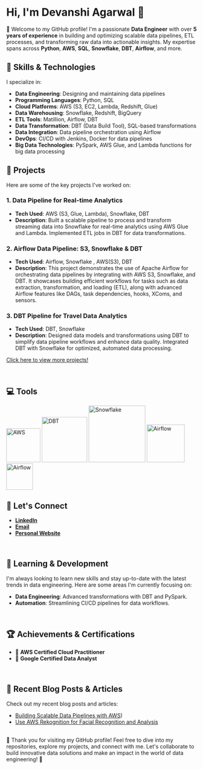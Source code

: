 
# Hi, I'm Devanshi Agarwal 👋

🌟 Welcome to my GitHub profile! I'm a passionate **Data Engineer** with over **5 years of experience** in building and optimizing scalable data pipelines, ETL processes, and transforming raw data into actionable insights. My expertise spans across **Python**, **AWS**, **SQL**, **Snowflake**, **DBT**, **Airflow**, and more.


## 🚀 Skills & Technologies

I specialize in:

- **Data Engineering**: Designing and maintaining data pipelines
- **Programming Languages**: Python, SQL
- **Cloud Platforms**: AWS (S3, EC2, Lambda, Redshift, Glue)
- **Data Warehousing**: Snowflake, Redshift, BigQuery
- **ETL Tools**: Matillion, Airflow, DBT
- **Data Transformation**: DBT (Data Build Tool), SQL-based transformations
- **Data Integration**: Data pipeline orchestration using Airflow
- **DevOps**: CI/CD with Jenkins, Docker  for data pipelines
- **Big Data Technologies**: PySpark, AWS Glue, and Lambda functions for big data processing


## 💼 Projects

Here are some of the key projects I've worked on:

### 1. **Data Pipeline for Real-time Analytics**  
   - **Tech Used**: AWS (S3, Glue, Lambda), Snowflake, DBT  
   - **Description**: Built a scalable pipeline to process and transform streaming data into Snowflake for real-time analytics using AWS Glue and Lambda. Implemented ETL jobs in DBT for data transformations.

### 2. **Airflow Data Pipeline: S3, Snowflake & DBT**  
   - **Tech Used**: Airflow, Snowflake , AWS(S3), DBT 
   - **Description**: This project demonstrates the use of Apache Airflow for orchestrating data pipelines by integrating with AWS S3, Snowflake, and DBT. It showcases building efficient workflows for tasks such as data extraction, transformation, and loading (ETL), along with advanced Airflow features like DAGs, task dependencies, hooks, XComs, and sensors.
     
### 3. **DBT Pipeline for Travel Data Analytics**  
   - **Tech Used**: DBT, Snowflake  
   - **Description**: Designed data models and transformations using DBT to simplify data pipeline workflows and enhance data quality. Integrated DBT with Snowflake for optimized, automated data processing.

[Click here to view more projects!](https://github.com/devanshiagarwal1034?tab=repositories)

<br>  


## 💻 Tools

<img src="https://github.com/user-attachments/assets/03213c43-315e-4c48-b630-2f4ee3f27895" alt="AWS" width="90"/>
<img src="https://github.com/user-attachments/assets/4798bb46-f7d2-45db-8c47-75370d31a00d" alt="DBT" width="120"/>
<img src="https://github.com/user-attachments/assets/ef4698eb-0ccb-4e04-ac4c-0989760791ba" alt="Snowflake" width="150"/>
<img src="https://github.com/user-attachments/assets/e1d05643-6966-46ab-9152-78fe5d2d2f49" alt="Airflow" width="100"/>
<img src="https://github.com/user-attachments/assets/48f5a4c2-8a21-4cfa-8458-7aebe8e605f3" alt="Airflow" width="70"/>


<br>  

## 🤝 Let's Connect

- [**LinkedIn**](https://www.linkedin.com/in/devanshi-agarwal-23303223a/)
- [**Email**](devanshiagarwal1034@gmail.com)
- [**Personal Website**](https://devanshiec1034.wixsite.com/devanshi-portfolio)


<br>  


## 🌱 Learning & Development

I'm always looking to learn new skills and stay up-to-date with the latest trends in data engineering. Here are some areas I'm currently focusing on:
- **Data Engineering**: Advanced transformations with DBT and PySpark.
- **Automation**: Streamlining CI/CD pipelines for data workflows.


<br>  

## 🏆 Achievements & Certifications

- 🏅 **AWS Certified Cloud Practitioner**  
- 🏅 **Google Certified Data Analyst**  

<br>  

## 📝 Recent Blog Posts & Articles

Check out my recent blog posts and articles:
- [Building Scalable Data Pipelines with AWS](https://medium.com/@devanshiec1034/create-an-end-to-end-data-pipeline-to-ingest-transform-store-analyze-and-visualize-data-using-ec21aa56a769))
- [Use AWS Rekognition for Facial Recognition and Analysis](https://medium.com/@devanshiec1034/use-amazon-rekognition-for-facial-recognition-and-analysis-0c68ca6d579e)

<br>  
🌟 Thank you for visiting my GitHub profile!
Feel free to dive into my repositories, explore my projects, and connect with me. Let's collaborate to build innovative data solutions and make an impact in the world of data engineering! 🚀
